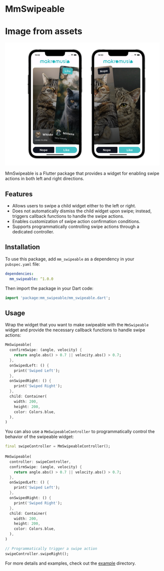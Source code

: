 # MmSwipeable

# Image from assets

![Screenshot](assets/screenshot.jpg)

MmSwipeable is a Flutter package that provides a widget for enabling swipe actions in both left and right directions.

## Features

- Allows users to swipe a child widget either to the left or right.
- Does not automatically dismiss the child widget upon swipe; instead, triggers callback functions to handle the swipe actions.
- Enables customization of swipe action confirmation conditions.
- Supports programmatically controlling swipe actions through a dedicated controller.

## Installation

To use this package, add `mm_swipeable` as a dependency in your `pubspec.yaml` file:

```yaml
dependencies:
  mm_swipeable: ^1.0.0
```

Then import the package in your Dart code:

```dart
import 'package:mm_swipeable/mm_swipeable.dart';
```

## Usage
Wrap the widget that you want to make swipeable with the `MmSwipeable` widget and provide the necessary callback functions to handle swipe actions:

```dart
MmSwipeable(
  confirmSwipe: (angle, velocity) {
    return angle.abs() > 0.7 || velocity.abs() > 0.7;
  },
  onSwipedLeft: () {
    print('Swiped Left');
  },
  onSwipedRight: () {
    print('Swiped Right');
  },
  child: Container(
    width: 200,
    height: 200,
    color: Colors.blue,
  ),
)
```

You can also use a `MmSwipeableController` to programmatically control the behavior of the swipeable widget:

```dart
final swipeController = MmSwipeableController();

MmSwipeable(
  controller: swipeController,
  confirmSwipe: (angle, velocity) {
    return angle.abs() > 0.7 || velocity.abs() > 0.7;
  },
  onSwipedLeft: () {
    print('Swiped Left');
  },
  onSwipedRight: () {
    print('Swiped Right');
  },
  child: Container(
    width: 200,
    height: 200,
    color: Colors.blue,
  ),
)
```

```dart
// Programmatically trigger a swipe action
swipeController.swipeRight();
```

For more details and examples, check out the [example](example) directory.




